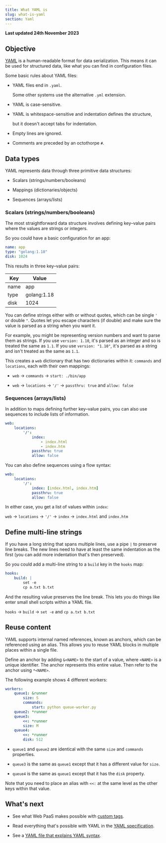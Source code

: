 ```yaml
---
title: What YAML is
slug: what-is-yaml
section: Yaml
---
```


**Last updated 24th November 2023**



## Objective  

[YAML](https://en.wikipedia.org/wiki/YAML) is a human-readable format for data serialization.
This means it can be used for structured data, like what you can find in configuration files.

Some basic rules about YAML files:

- YAML files end in `.yaml`.

  Some other systems use the alternative `.yml` extension.
- YAML is case-sensitive.

- YAML is whitespace-sensitive and indentation defines the structure,

  but it doesn't accept tabs for indentation.
- Empty lines are ignored.

- Comments are preceded by an octothorpe `#`.


## Data types

YAML represents data through three primitive data structures:

- Scalars (strings/numbers/booleans)

- Mappings (dictionaries/objects)

- Sequences (arrays/lists)


### Scalars (strings/numbers/booleans)

The most straightforward data structure involves defining key–value pairs where the values are strings or integers.


<!-- Web PaaS -->
So you could have a basic configuration for an app:

```yaml {configFile="app"}
name: app
type: "golang:1.18"
disk: 1024
```

This results in three key–value pairs:

| Key                 | Value               |
| ------------------- |-------------------- |
| name                | app                 |
| type                | golang:1.18         |
| disk                | 1024                |

You can define strings either with or without quotes, which can be single `'` or double `"`.
Quotes let you escape characters (if double) and make sure the value is parsed as a string when you want it.

For example, you might be representing version numbers and want to parse them as strings.
If you use `version: 1.10`, it's parsed as an integer and so is treated the same as `1.1`.
If you use `version: "1.10"`, it's parsed as a string and isn't treated as the same as `1.1`.



This creates a `web` dictionary that has two dictionaries within it: `commands` and `locations`,
each with their own mappings:

- `web` → `commands` → `start: ./bin/app`

- `web` → `locations` → `'/'` → `passthru: true` and `allow: false`


### Sequences (arrays/lists)

In addition to maps defining further key–value pairs, you can also use sequences to include lists of information.


```yaml {configFile="app"}
web:
    locations:
        '/':
            index:
                - index.html
                - index.htm
            passthru: true
            allow: false
```


You can also define sequences using a flow syntax:


```yaml {configFile="app"}
web:
    locations:
        '/':
            index: [index.html, index.htm]
            passthru: true
            allow: false
```


In either case, you get a list of values within `index`:

`web` → `locations` → `'/'` → `index` → `index.html` and `index.htm`

## Define multi-line strings

If you have a long string that spans multiple lines, use a pipe `|` to preserve line breaks.
The new lines need to have at least the same indentation as the first
(you can add more indentation that's then preserved).

So you could add a multi-line string to a `build` key in the `hooks` map:


```yaml {configFile="app"}
hooks:
    build: |
        set -e
        cp a.txt b.txt
```


And the resulting value preserves the line break.
This lets you do things like enter small shell scripts within a YAML file.

`hooks` → `build` → `set -e` and `cp a.txt b.txt`

## Reuse content

YAML supports internal named references, known as anchors, which can be referenced using an alias.
This allows you to reuse YAML blocks in multiple places within a single file.

Define an anchor by adding `&<NAME>` to the start of a value, where `<NAME>` is a unique identifier.
The anchor represents this entire value.
Then refer to the anchor using `*<NAME>`.

The following example shows 4 different workers:


```yaml {configFile="app"}
workers:
    queue1: &runner
        size: S
        commands:
            start: python queue-worker.py
    queue2: *runner
    queue3: 
        <<: *runner
        size: M
    queue4: 
        <<: *runner
        disk: 512
```

- `queue1` and `queue2` are identical with the same `size` and `commands` properties.

- `queue3` is the same as `queue1` except that it has a different value for `size`.

- `queue4` is the same as `queue1` except that it has the `disk` property.




Note that you need to place an alias with `<<:` at the same level as the other keys within that value.

## What's next

- See what Web PaaS makes possible with [custom tags](../../.././.-platform-yaml-tags).

- Read everything that's possible with YAML in the [YAML specification](https://yaml.org/spec/1.2.2/).

- See a [YAML file that explains YAML syntax](https://learnxinyminutes.com/docs/yaml/).

